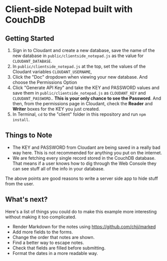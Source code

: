 # Client-side Notepad built with CouchDB

## Getting Started

1. Sign in to Cloudant and create a new database, save the name of the new database in `public/clientside_notepad.js` as the value for `CLOUDANT_DATABASE`.
2. In `public/clientside_notepad.js` at the top, set the values of the Cloudant variables `CLOUDANT_USERNAME`,
3. Click the "Doc" dropdown when viewing your new database. And choose the Permissions Option
4. Click "Generate API Key" and take the KEY and PASSWORD values and save them in `public/clientside_notepad.js` as `CLOUDANT_KEY` and `CLOUDANT_PASSWORD`.. **This is your only chance to see the Password**. And then, from the permissions page in Cloudant, check the **Reader** and **Writer** boxes for the KEY you just created.
5. In Terminal, `cd` to the "client" folder in this repository and run `npm install`.

## Things to Note

- The KEY and PASSWORD from Cloudant are being saved in a really bad way here. This is not recommended for anything you put on the internet.
- We are fetching every single record stored in the CouchDB database. That means if a user knows how to dig through the Web Console they can see stuff all of the info in your database.

The above points are good reasons to write a server side app to hide stuff from the user.

## What's next?

Here's a list of things you could do to make this example more interesting without making it too complicated.

- Render Markdown for the notes using https://github.com/chjj/marked
- Add more fields to the forms.
- Change the order that notes are shown.
- Find a better way to escape notes.
- Check that fields are filled before submitting.
- Format the dates in a more readable way.
